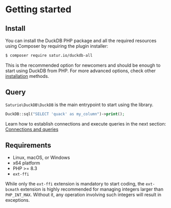 # Getting started

## Install

You can install the DuckDB PHP package and all the required resources
using Composer by requiring the plugin installer:

```bash
$ composer require satur.io/duckdb-all
```

This is the recommended option for newcomers and should be enough to 
start using DuckDB from PHP. For more advanced options, 
check other [installation](installation.md) methods.

## Query

`Saturio\DuckDB\DuckDB` is the main entrypoint to start using the library.

```php
DuckDB::sql("SELECT 'quack' as my_column")->print();
```

Learn how to establish connections and execute queries in the next section: [Connections and queries](running-queries.md)

## Requirements

- Linux, macOS, or Windows
- x64 platform
- PHP >= 8.3
- `ext-ffi`

While only the `ext-ffi` extension is mandatory to start coding, the `ext-bcmath` extension is highly recommended for managing integers larger than `PHP_INT_MAX`. Without it, any operation involving such integers will result in exceptions.
